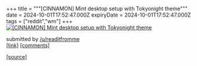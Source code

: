 +++
title = """[CINNAMON] Mint desktop setup with Tokyonight theme"""
date = 2024-10-01T17:52:47.000Z
expiryDate = 2024-10-01T17:52:47.000Z
tags = ["reddit","wm"]
+++
[![[CINNAMON] Mint desktop setup with Tokyonight theme](https://preview.redd.it/rvgxk3ntn6sd1.png?width=640&crop=smart&auto=webp&s=d16c25f7c272577e3bd61c6d6659164850e5104a "[CINNAMON] Mint desktop setup with Tokyonight theme")](https://www.reddit.com/r/unixporn/comments/1ftue7k/cinnamon_mint_desktop_setup_with_tokyonight_theme/)

submitted by [/u/readitfromme](https://www.reddit.com/user/readitfromme)  
[\[link\]](https://i.redd.it/rvgxk3ntn6sd1.png) [\[comments\]](https://www.reddit.com/r/unixporn/comments/1ftue7k/cinnamon_mint_desktop_setup_with_tokyonight_theme/)

[[source]](https://www.reddit.com/r/unixporn/comments/1ftue7k/cinnamon_mint_desktop_setup_with_tokyonight_theme/)
